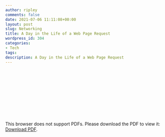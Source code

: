 ```yaml
---
author: ripley
comments: false
date: 2021-07-06 11:11:08+00:00
layout: post
slug: Networking
title: A Day in the Life of a Web Page Request
wordpress_id: 304
categories:
- Tech
tags:
description: A Day in the Life of a Web Page Request
---
```


<object data="https://ririripley.github.io/assets/img/LifeOfWebPageRequest.pdf" type="application/pdf" width="1000px" height="1400px">
    <embed src="https://ririripley.github.io/assets/img/LifeOfWebPageRequest.pdf">
        <p>This browser does not support PDFs. Please download the PDF to view it: <a href="https://ririripley.github.io/assets/img/LifeOfWebPageRequest.pdf">Download PDF</a>.</p>
    </embed>
</object>